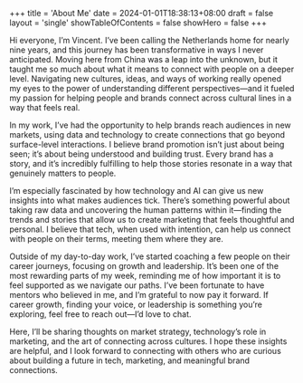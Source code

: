 +++
title = 'About Me'
date = 2024-01-01T18:38:13+08:00
draft = false
layout = 'single'
showTableOfContents = false
showHero = false
+++

Hi everyone, I’m Vincent. I’ve been calling the Netherlands home for nearly nine years, and this journey has been transformative in ways I never anticipated. Moving here from China was a leap into the unknown, but it taught me so much about what it means to connect with people on a deeper level. Navigating new cultures, ideas, and ways of working really opened my eyes to the power of understanding different perspectives—and it fueled my passion for helping people and brands connect across cultural lines in a way that feels real.

In my work, I’ve had the opportunity to help brands reach audiences in new markets, using data and technology to create connections that go beyond surface-level interactions. I believe brand promotion isn’t just about being seen; it’s about being understood and building trust. Every brand has a story, and it’s incredibly fulfilling to help those stories resonate in a way that genuinely matters to people.

I’m especially fascinated by how technology and AI can give us new insights into what makes audiences tick. There’s something powerful about taking raw data and uncovering the human patterns within it—finding the trends and stories that allow us to create marketing that feels thoughtful and personal. I believe that tech, when used with intention, can help us connect with people on their terms, meeting them where they are.

Outside of my day-to-day work, I’ve started coaching a few people on their career journeys, focusing on growth and leadership. It’s been one of the most rewarding parts of my week, reminding me of how important it is to feel supported as we navigate our paths. I’ve been fortunate to have mentors who believed in me, and I’m grateful to now pay it forward. If career growth, finding your voice, or leadership is something you’re exploring, feel free to reach out—I’d love to chat.

Here, I’ll be sharing thoughts on market strategy, technology’s role in marketing, and the art of connecting across cultures. I hope these insights are helpful, and I look forward to connecting with others who are curious about building a future in tech, marketing, and meaningful brand connections.

<!-- My hobbies:

{{< keywordList >}}
{{< keyword >}} Hiking {{< /keyword >}}
{{< keyword >}} Swimming {{< /keyword >}}
{{< keyword >}} Skiing {{< /keyword >}}
{{< keyword >}} Japanese cuisine and culture {{< /keyword >}}
{{< keyword >}} Traveling {{< /keyword >}}
{{< keyword >}} Movies: Drama, Mystery, Sci-Fi {{< /keyword >}}
{{< keyword >}} TV Shows: Black Mirror, Game of Thrones, etc. {{< /keyword >}}
{{< keyword >}} Fantasy novels {{< /keyword >}}
{{< keyword >}} Non-fiction books {{< /keyword >}}
{{< keyword >}} Ed Sheeran {{< /keyword >}}
{{< keyword >}} Imagine Dragons {{< /keyword >}}
{{< keyword >}} Black Pink {{< /keyword >}}
{{< keyword >}} Hans Zimmer {{< /keyword >}}
{{< keyword >}} Strategy role-playing games {{< /keyword >}}
{{< keyword >}} Board games {{< /keyword >}}
{{< /keywordList >}}


My interest areas:

{{< keywordList >}}
{{< keyword >}} Personal growth {{< /keyword >}}
{{< keyword >}} Career growth {{< /keyword >}}
{{< keyword >}} Career Planning {{< /keyword >}}
{{< keyword >}} Artificial intelligence {{< /keyword >}}
{{< keyword >}} Technology {{< /keyword >}}
{{< keyword >}} Psychology {{< /keyword >}}
{{< keyword >}} Marketing {{< /keyword >}}
{{< keyword >}} Business {{< /keyword >}}
{{< /keywordList >}} -->
